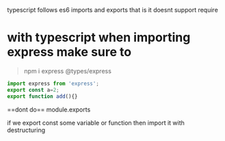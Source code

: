 typescript follows es6 imports and exports that is it doesnt support require
# with typescript when importing express make sure to 
> npm i express @types/express

```ts
import express from 'express';
export const a=2;
export function add(){}
```

==dont do==   module.exports

if we export const some variable or function then import it with destructuring 